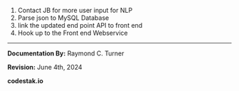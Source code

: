 1. Contact JB for more user input for NLP
2. Parse json to MySQL Database
3. link the updated end point API to front end
4. Hook up to the Front end Webservice




---

**Documentation By:** Raymond C. Turner

**Revision:** June 4th, 2024


**codestak.io**